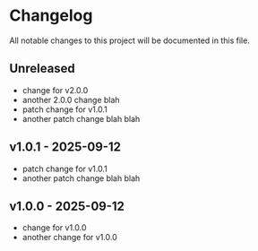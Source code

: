 # Changelog

All notable changes to this project will be documented in this file.

## Unreleased

- change for v2.0.0
- another 2.0.0 change blah
- patch change for v1.0.1
- another patch change blah blah


## v1.0.1 - 2025-09-12

- patch change for v1.0.1
- another patch change blah blah

## v1.0.0 - 2025-09-12

- change for v1.0.0
- another change for v1.0.0